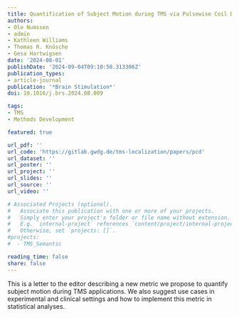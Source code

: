 ```yaml
---
title: Quantification of Subject Motion during TMS via Pulsewise Coil Displacement
authors:
- Ole Numssen
- admin
- Kathleen Williams
- Thomas R. Knösche
- Gesa Hartwigsen
date: '2024-08-01'
publishDate: '2024-09-04T09:10:50.313306Z'
publication_types:
- article-journal
publication: '*Brain Stimulation*'
doi: 10.1016/j.brs.2024.08.009

tags:
- TMS
- Methods Development

featured: true

url_pdf: ''
url_code: 'https://gitlab.gwdg.de/tms-localization/papers/pcd'
url_dataset: ''
url_poster: ''
url_project: ''
url_slides: ''
url_source: ''
url_video: ''

# Associated Projects (optional).
#   Associate this publication with one or more of your projects.
#   Simply enter your project's folder or file name without extension.
#   E.g. `internal-project` references `content/project/internal-project/index.md`.
#   Otherwise, set `projects: []`.
#projects:
#  - TMS_Semantic

reading_time: false
share: false
---
```


This is a letter to the editor describing a new metric we propose to quantify subject motion during TMS applications. We also suggest use cases in experimental and clinical settings and how to implement this metric in statistical analyses.